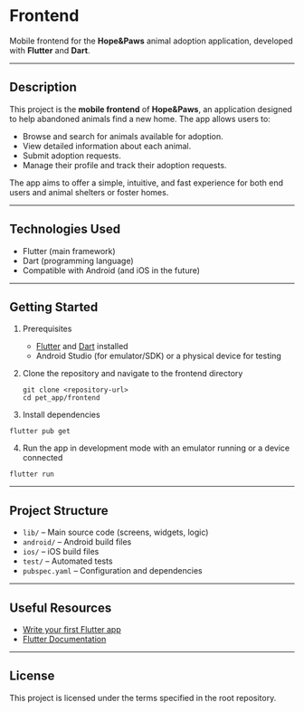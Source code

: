 # Frontend

Mobile frontend for the **Hope&Paws** animal adoption application, developed with **Flutter** and **Dart**.

---

## Description

This project is the **mobile frontend** of **Hope&Paws**, an application designed to help abandoned animals find a new home. The app allows users to:

- Browse and search for animals available for adoption.
- View detailed information about each animal.
- Submit adoption requests.
- Manage their profile and track their adoption requests.

The app aims to offer a simple, intuitive, and fast experience for both end users and animal shelters or foster homes.

---

## Technologies Used

- Flutter (main framework)
- Dart (programming language)
- Compatible with Android (and iOS in the future)

---

## Getting Started

1. Prerequisites  
    - [Flutter](https://docs.flutter.dev/get-started/install) and [Dart](https://dart.dev/get-dart) installed
    - Android Studio (for emulator/SDK) or a physical device for testing

2. Clone the repository and navigate to the frontend directory

    ```
    git clone <repository-url>
    cd pet_app/frontend
    ```

3. Install dependencies

```
flutter pub get
```

4. Run the app in development mode with an emulator running or a device connected

```
flutter run
```

---

## Project Structure

- `lib/` – Main source code (screens, widgets, logic)
- `android/` – Android build files
- `ios/` – iOS build files
- `test/` – Automated tests
- `pubspec.yaml` – Configuration and dependencies

---

## Useful Resources

- [Write your first Flutter app](https://docs.flutter.dev/get-started/codelab)  
- [Flutter Documentation](https://docs.flutter.dev/)

---

## License

This project is licensed under the terms specified in the root repository.
